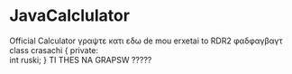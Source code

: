 # JavaCalclulator
Official Calculator
γραψτε κατι εδω
de mou erxetai to RDR2
φαδφαγβαγτ
class crasachi
{
  private:  
    int ruski;
}
TI THES NA GRAPSW ?????

